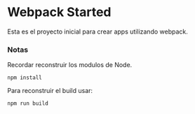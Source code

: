 # Webpack Started

Esta es el proyecto inicial para crear apps utilizando webpack.

### Notas
Recordar reconstruir los modulos de Node.

````
npm install

````
Para reconstruir el build usar:
````
npm run build

````